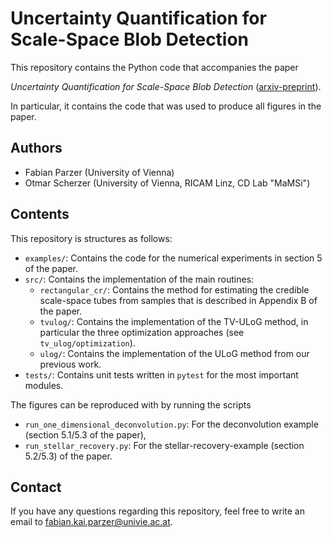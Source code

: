 # Uncertainty Quantification for Scale-Space Blob Detection

This repository contains the Python code that accompanies the paper

*Uncertainty Quantification for Scale-Space Blob Detection* ([arxiv-preprint]()).

In particular, it contains the code that was used to produce all figures in the paper.

## Authors

- Fabian Parzer (University of Vienna)
- Otmar Scherzer (University of Vienna, RICAM Linz, CD Lab "MaMSi")

## Contents

This repository is structures as follows:

- `examples/`: Contains the code for the numerical experiments in section 5 of the paper. 
- `src/`: Contains the implementation of the main routines:
  - `rectangular_cr/`: Contains the method for estimating the credible scale-space tubes from samples that is 
  described in Appendix B of the paper.
  - `tvulog/`: Contains the implementation of the TV-ULoG method, in particular the three optimization approaches 
  (see `tv_ulog/optimization`).
  - `ulog/`: Contains the implementation of the ULoG method from our previous work.
- `tests/`: Contains unit tests written in `pytest` for the most important modules.

The figures can be reproduced with by running the scripts
- `run_one_dimensional_deconvolution.py`: For the deconvolution example (section 5.1/5.3 of the paper),
- `run_stellar_recovery.py`: For the stellar-recovery-example (section 5.2/5.3) of the paper.

## Contact

If you have any questions regarding this repository, feel free to write an email to
[fabian.kai.parzer@univie.ac.at](mailto:fabian.kai.parzer@univie.ac.at).
